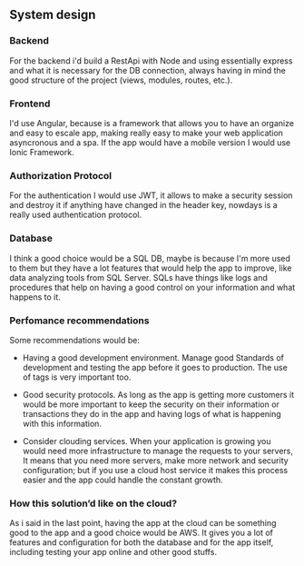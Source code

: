 ## System design

### Backend
For the backend i'd build a RestApi with Node and using essentially express and what it is necessary for the DB connection, always having in mind the good structure of the project (views, modules, routes, etc.).

### Frontend
I'd use Angular, because is a framework that allows you to have an organize and easy to escale app, making really easy to make your web application asyncronous and a spa.
If the app would have a mobile version I would use Ionic Framework.

### Authorization Protocol
For the authentication I would use JWT, it allows to make a security session and destroy it if anything have changed in the header key, nowdays is a really used authentication protocol.

### Database
I think a good choice would be a SQL DB, maybe is because I'm more used to them but they have a lot features that would help the app to improve, like data analyzing tools from SQL Server. SQLs have things like logs and procedures that help on having a good control on your information and what happens to it.

### Perfomance recommendations
Some recommendations would be:
- Having a good development environment.
Manage good Standards of development and testing the app before it goes to production. The use of tags is very important too.

- Good security protocols.
As long as the app is getting more customers it would be more important to keep the security on their information or transactions they do in the app and having logs of what is happening with this information.

- Consider clouding services.
When your application is growing you would need more infrastructure to manage the requests to your servers, It means that you need more servers, make more network and security configuration; but if you use a cloud host service it makes this process easier and the app could handle the constant growth.

### How this solution’d like on the cloud?
As i said in the last point, having the app at the cloud can be something good to the app and a good choice would be AWS. It gives you a lot of features and configuration for both the database and for the app itself, including testing your app online and other good stuffs.